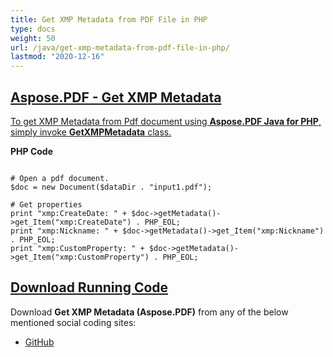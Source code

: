 ```yaml
---
title: Get XMP Metadata from PDF File in PHP
type: docs
weight: 50
url: /java/get-xmp-metadata-from-pdf-file-in-php/
lastmod: "2020-12-16"
---
```


## <ins>**Aspose.PDF - Get XMP Metadata**
<ins>To get XMP Metadata from Pdf document using **Aspose.PDF Java for PHP**, simply invoke **GetXMPMetadata** class.

**PHP Code**
```

# Open a pdf document.
$doc = new Document($dataDir . "input1.pdf");

# Get properties
print "xmp:CreateDate: " + $doc->getMetadata()->get_Item("xmp:CreateDate") . PHP_EOL;
print "xmp:Nickname: " + $doc->getMetadata()->get_Item("xmp:Nickname") . PHP_EOL;
print "xmp:CustomProperty: " + $doc->getMetadata()->get_Item("xmp:CustomProperty") . PHP_EOL;

````

## <ins>**Download Running Code**
Download **Get XMP Metadata (Aspose.PDF)** from any of the below mentioned social coding sites:

- [GitHub](https://github.com/aspose-pdf/Aspose.PDF-for-Java/blob/master/Plugins/Aspose_Pdf_Java_for_PHP/src/Aspose/Pdf/WorkingWithDocumentObject/GetXMPMetadata.php)
